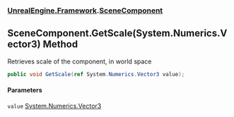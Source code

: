 ### [UnrealEngine.Framework](./UnrealEngine-Framework.md 'UnrealEngine.Framework').[SceneComponent](./UnrealEngine-Framework-SceneComponent.md 'UnrealEngine.Framework.SceneComponent')
## SceneComponent.GetScale(System.Numerics.Vector3) Method
Retrieves scale of the component, in world space  
```csharp
public void GetScale(ref System.Numerics.Vector3 value);
```
#### Parameters
<a name='UnrealEngine-Framework-SceneComponent-GetScale(System-Numerics-Vector3)-value'></a>
`value` [System.Numerics.Vector3](https://docs.microsoft.com/en-us/dotnet/api/System.Numerics.Vector3 'System.Numerics.Vector3')  
  
